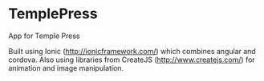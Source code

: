 # TemplePress
App for Temple Press
 
Built using Ionic (http://ionicframework.com/) which combines angular and cordova.
Also using libraries from CreateJS (http://www.createjs.com/) for animation and image manipulation.
